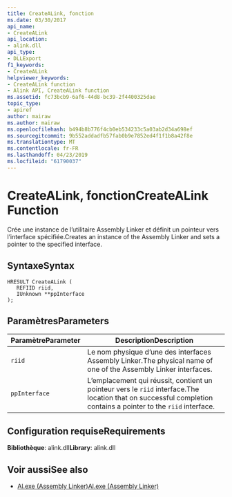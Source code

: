 ```yaml
---
title: CreateALink, fonction
ms.date: 03/30/2017
api_name:
- CreateALink
api_location:
- alink.dll
api_type:
- DLLExport
f1_keywords:
- CreateALink
helpviewer_keywords:
- CreateALink function
- Alink API, CreateALink function
ms.assetid: fc73bcb9-6af6-44d8-bc39-2f4400325dae
topic_type:
- apiref
author: mairaw
ms.author: mairaw
ms.openlocfilehash: b494b8b776f4cb0eb534233c5a03ab2d34a698ef
ms.sourcegitcommit: 9b552addadfb57fab0b9e7852ed4f1f1b8a42f8e
ms.translationtype: MT
ms.contentlocale: fr-FR
ms.lasthandoff: 04/23/2019
ms.locfileid: "61790037"
---
```

# <a name="createalink-function"></a><span data-ttu-id="2bc2d-102">CreateALink, fonction</span><span class="sxs-lookup"><span data-stu-id="2bc2d-102">CreateALink Function</span></span>
<span data-ttu-id="2bc2d-103">Crée une instance de l’utilitaire Assembly Linker et définit un pointeur vers l’interface spécifiée.</span><span class="sxs-lookup"><span data-stu-id="2bc2d-103">Creates an instance of the Assembly Linker and sets a pointer to the specified interface.</span></span>  
  
## <a name="syntax"></a><span data-ttu-id="2bc2d-104">Syntaxe</span><span class="sxs-lookup"><span data-stu-id="2bc2d-104">Syntax</span></span>  
  
```  
HRESULT CreateALink (  
   REFIID riid,  
   IUnknown **ppInterface  
);  
```  
  
## <a name="parameters"></a><span data-ttu-id="2bc2d-105">Paramètres</span><span class="sxs-lookup"><span data-stu-id="2bc2d-105">Parameters</span></span>  
  
|<span data-ttu-id="2bc2d-106">Paramètre</span><span class="sxs-lookup"><span data-stu-id="2bc2d-106">Parameter</span></span>|<span data-ttu-id="2bc2d-107">Description</span><span class="sxs-lookup"><span data-stu-id="2bc2d-107">Description</span></span>|  
|---------------|-----------------|  
|`riid`|<span data-ttu-id="2bc2d-108">Le nom physique d’une des interfaces Assembly Linker.</span><span class="sxs-lookup"><span data-stu-id="2bc2d-108">The physical name of one of the Assembly Linker interfaces.</span></span>|  
|`ppInterface`|<span data-ttu-id="2bc2d-109">L’emplacement qui réussit, contient un pointeur vers le `riid` interface.</span><span class="sxs-lookup"><span data-stu-id="2bc2d-109">The location that on successful completion contains a pointer to the `riid` interface.</span></span>|  
  
## <a name="requirements"></a><span data-ttu-id="2bc2d-110">Configuration requise</span><span class="sxs-lookup"><span data-stu-id="2bc2d-110">Requirements</span></span>  
 <span data-ttu-id="2bc2d-111">**Bibliothèque**: alink.dll</span><span class="sxs-lookup"><span data-stu-id="2bc2d-111">**Library**: alink.dll</span></span>  
  
## <a name="see-also"></a><span data-ttu-id="2bc2d-112">Voir aussi</span><span class="sxs-lookup"><span data-stu-id="2bc2d-112">See also</span></span>

- [<span data-ttu-id="2bc2d-113">Al.exe (Assembly Linker)</span><span class="sxs-lookup"><span data-stu-id="2bc2d-113">Al.exe (Assembly Linker)</span></span>](../../../../docs/framework/tools/al-exe-assembly-linker.md)
